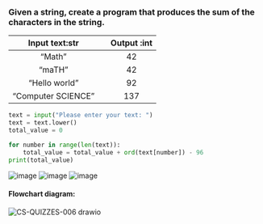 ### Given a string, create a program that produces the sum of the characters in the string.

|   Input text:str   |   | Output :int |
|:------------------:|---|:-----------:|
|        “Math”      |   |      42     |
|       “maTH”       |   |      42     |
|    “Hello world”   |   |      92     |
| “Computer SCIENCE” |   |     137     |

```.py
text = input("Please enter your text: ")
text = text.lower()
total_value = 0

for number in range(len(text)):
    total_value = total_value + ord(text[number]) - 96
print(total_value)
```
![image](https://user-images.githubusercontent.com/89135778/190983746-a2b529e2-904a-43cb-8a55-fc696fbcc849.png)
![image](https://user-images.githubusercontent.com/89135778/190983803-b85caceb-fed8-4a65-ae0b-8bd1110387ec.png)
![image](https://user-images.githubusercontent.com/89135778/190983873-0b23d24e-524d-4c34-8773-070af80cf372.png)

#### Flowchart diagram:
![CS-QUIZZES-006 drawio](https://user-images.githubusercontent.com/89135778/190999349-fad8bea4-3bd9-45da-951a-34be6443a9c2.png)
